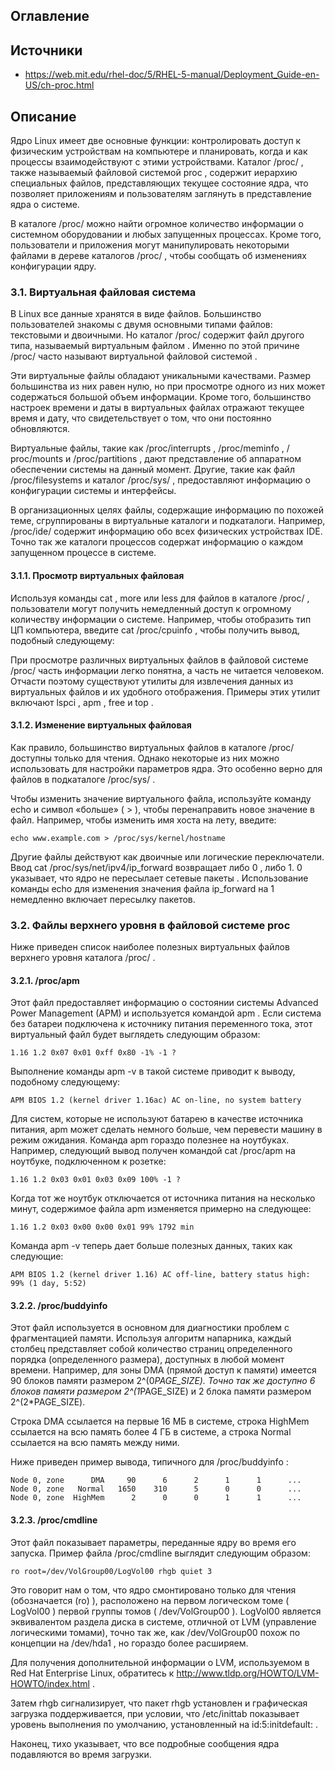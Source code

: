 ## Оглавление


  
## Источники

- https://web.mit.edu/rhel-doc/5/RHEL-5-manual/Deployment_Guide-en-US/ch-proc.html

## Описание

Ядро Linux имеет две основные функции: контролировать доступ к физическим устройствам на компьютере и планировать, когда и как процессы взаимодействуют с этими устройствами. Каталог /proc/ , также называемый файловой системой proc , содержит иерархию специальных файлов, представляющих текущее состояние ядра, что позволяет приложениям и пользователям заглянуть в представление ядра о системе.

В каталоге /proc/ можно найти огромное количество информации о системном оборудовании и любых запущенных процессах. Кроме того, пользователи и приложения могут манипулировать некоторыми файлами в дереве каталогов /proc/ , чтобы сообщать об изменениях конфигурации ядру.

### 3.1. Виртуальная файловая система

В Linux все данные хранятся в виде файлов. Большинство пользователей знакомы с двумя основными типами файлов: текстовыми и двоичными. Но каталог /proc/ содержит файл другого типа, называемый виртуальным файлом . Именно по этой причине /proc/ часто называют виртуальной файловой системой .

Эти виртуальные файлы обладают уникальными качествами. Размер большинства из них равен нулю, но при просмотре одного из них может содержаться большой объем информации. Кроме того, большинство настроек времени и даты в виртуальных файлах отражают текущее время и дату, что свидетельствует о том, что они постоянно обновляются.

Виртуальные файлы, такие как /proc/interrupts , /proc/meminfo , / proc/mounts и /proc/partitions , дают представление об аппаратном обеспечении системы на данный момент. Другие, такие как файл /proc/filesystems и каталог /proc/sys/ , предоставляют информацию о конфигурации системы и интерфейсы.

В организационных целях файлы, содержащие информацию по похожей теме, сгруппированы в виртуальные каталоги и подкаталоги. Например, /proc/ide/ содержит информацию обо всех физических устройствах IDE. Точно так же каталоги процессов содержат информацию о каждом запущенном процессе в системе.

#### 3.1.1. Просмотр виртуальных файловая

Используя команды cat , more или less для файлов в каталоге /proc/ , пользователи могут получить немедленный доступ к огромному количеству информации о системе. Например, чтобы отобразить тип ЦП компьютера, введите cat /proc/cpuinfo , чтобы получить вывод, подобный следующему:

При просмотре различных виртуальных файлов в файловой системе /proc/ часть информации легко понятна, а часть не читается человеком. Отчасти поэтому существуют утилиты для извлечения данных из виртуальных файлов и их удобного отображения. Примеры этих утилит включают lspci , apm , free и top .

#### 3.1.2. Изменение виртуальных файловая

Как правило, большинство виртуальных файлов в каталоге /proc/ доступны только для чтения. Однако некоторые из них можно использовать для настройки параметров ядра. Это особенно верно для файлов в подкаталоге /proc/sys/ .

Чтобы изменить значение виртуального файла, используйте команду echo и символ «больше» ( > ), чтобы перенаправить новое значение в файл. Например, чтобы изменить имя хоста на лету, введите:

```
echo www.example.com > /proc/sys/kernel/hostname
```

Другие файлы действуют как двоичные или логические переключатели. Ввод cat /proc/sys/net/ipv4/ip_forward возвращает либо 0 , либо 1. 
0 указывает, что ядро не пересылает сетевые пакеты . Использование команды echo для изменения значения файла ip_forward на 1 немедленно включает пересылку пакетов.

### 3.2. Файлы верхнего уровня в файловой системе proc

Ниже приведен список наиболее полезных виртуальных файлов верхнего уровня каталога /proc/ .

#### 3.2.1. /proc/apm

Этот файл предоставляет информацию о состоянии системы Advanced Power Management (APM) и используется командой apm . Если система без батареи подключена к источнику питания переменного тока, этот виртуальный файл будет выглядеть следующим образом:

```
1.16 1.2 0x07 0x01 0xff 0x80 -1% -1 ?
```

Выполнение команды apm -v в такой системе приводит к выводу, подобному следующему:

```
APM BIOS 1.2 (kernel driver 1.16ac) AC on-line, no system battery
```

Для систем, которые не используют батарею в качестве источника питания, apm может сделать немного больше, чем перевести машину в режим ожидания. Команда apm гораздо полезнее на ноутбуках. Например, следующий вывод получен командой cat /proc/apm на ноутбуке, подключенном к розетке:

```
1.16 1.2 0x03 0x01 0x03 0x09 100% -1 ?
```

Когда тот же ноутбук отключается от источника питания на несколько минут, содержимое файла apm изменяется примерно на следующее:

```
1.16 1.2 0x03 0x00 0x00 0x01 99% 1792 min
```

Команда apm -v теперь дает больше полезных данных, таких как следующие:

```
APM BIOS 1.2 (kernel driver 1.16) AC off-line, battery status high: 99% (1 day, 5:52)
```

#### 3.2.2. /proc/buddyinfo

Этот файл используется в основном для диагностики проблем с фрагментацией памяти. Используя алгоритм напарника, каждый столбец представляет собой количество страниц определенного порядка (определенного размера), доступных в любой момент времени. Например, для зоны DMA (прямой доступ к памяти) имеется 90 блоков памяти размером 2^(0*PAGE_SIZE). Точно так же доступно 6 блоков памяти размером 2^(1*PAGE_SIZE) и 2 блока памяти размером 2^(2*PAGE_SIZE).

Строка DMA ссылается на первые 16 МБ в системе, строка HighMem ссылается на всю память более 4 ГБ в системе, а строка Normal ссылается на всю память между ними.

Ниже приведен пример вывода, типичного для /proc/buddyinfo :

```
Node 0, zone      DMA     90      6      2      1      1      ... 
Node 0, zone   Normal   1650    310      5      0      0      ... 
Node 0, zone  HighMem      2      0      0      1      1      ...
```

#### 3.2.3. /proc/cmdline

Этот файл показывает параметры, переданные ядру во время его запуска. Пример файла /proc/cmdline выглядит следующим образом:

```
ro root=/dev/VolGroup00/LogVol00 rhgb quiet 3
```

Это говорит нам о том, что ядро смонтировано только для чтения (обозначается (ro) ), расположено на первом логическом томе ( LogVol00 ) первой группы томов ( /dev/VolGroup00 ). LogVol00 является эквивалентом раздела диска в системе, отличной от LVM (управление логическими томами), точно так же, как /dev/VolGroup00 похож по концепции на /dev/hda1 , но гораздо более расширяем.

Для получения дополнительной информации о LVM, используемом в Red Hat Enterprise Linux, обратитесь к http://www.tldp.org/HOWTO/LVM-HOWTO/index.html .

Затем rhgb сигнализирует, что пакет rhgb установлен и графическая загрузка поддерживается, при условии, что /etc/inittab показывает уровень выполнения по умолчанию, установленный на id:5:initdefault: .

Наконец, тихо указывает, что все подробные сообщения ядра подавляются во время загрузки.